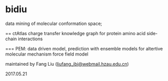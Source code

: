# bidiu
data mining of molecular conformation space;

==
ctAtlas
charge transfer knowledge graph for protein amino acid side-chain interactions

===
PEM:
data driven model, prediction with ensemble models
for altertive molecular mechanism force field model


maintained by Fang Liu (liufang_ibi@webmail.hzau.edu.cn)

2017.05.21



